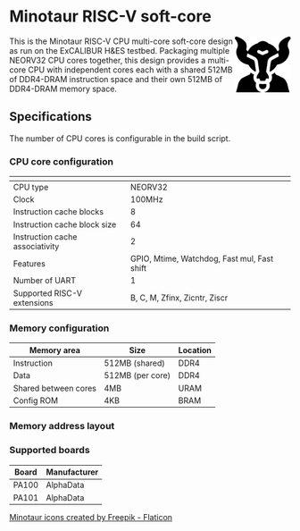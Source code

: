 # Minotaur RISC-V soft-core

<img src="https://github.com/RISCVtestbed/minotaur/raw/main/minotaur.png" width=100 align=right>

This is the Minotaur RISC-V CPU multi-core soft-core design as run on the ExCALIBUR H&ES testbed. Packaging multiple NEORV32 CPU cores together, this design provides a multi-core CPU with independent cores each with a shared 512MB of DDR4-DRAM instruction space and their own 512MB of DDR4-DRAM memory space.

## Specifications

The number of CPU cores is configurable in the build script.

### CPU core configuration

| <!-- -->    | <!-- -->    |
|-------------|-------------|
| CPU type    | NEORV32     |
| Clock       | 100MHz      |
| Instruction cache blocks | 8 |
| Instruction cache block size | 64 |
| Instruction cache associativity | 2 |
| Features | GPIO, Mtime, Watchdog, Fast mul, Fast shift |
| Number of UART | 1 |
| Supported RISC-V extensions | B, C, M, Zfinx, Zicntr, Ziscr |

### Memory configuration

| Memory area    | Size | Location    |
|-------------|-------------| -------------|
| Instruction | 512MB (shared) | DDR4 |
| Data | 512MB (per core) | DDR4 |
| Shared between cores | 4MB | URAM |
| Config ROM | 4KB | BRAM |

### Memory address layout

### Supported boards 

| Board    | Manufacturer    |
|-------------|-------------|
| PA100    | AlphaData     |
| PA101       | AlphaData      |


<a href="https://www.flaticon.com/free-icons/minotaur" title="minotaur icons">Minotaur icons created by Freepik - Flaticon</a>
